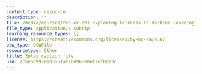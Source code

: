 ```yaml
---
content_type: resource
description: ''
file: /media/courses/res-ec-001-exploring-fairness-in-machine-learning-for-international-development-spring-2020/2cbe5d998ed351afbd98e0ef2dfbbe3c_RQLsnWwjcNY.vtt
file_type: application/x-subrip
learning_resource_types: []
license: https://creativecommons.org/licenses/by-nc-sa/4.0/
ocw_type: OCWFile
resourcetype: Other
title: 3play caption file
uid: 2cbe5d99-8ed3-51af-bd98-e0ef2dfbbe3c
---
```


